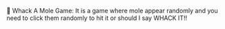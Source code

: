 🦊 Whack A Mole Game:
It is a game where mole appear randomly and you need to click them randomly to hit it or should I say WHACK IT!!
